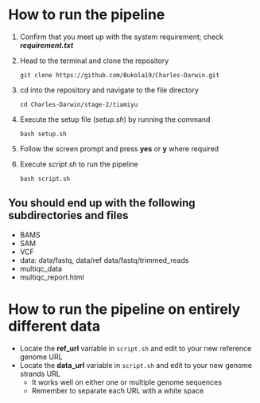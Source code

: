 # How to run the pipeline
1. Confirm that you meet up with the system requirement; check **_requirement.txt_**
2. Head to the terminal and clone the repository

   `git clone https://github.com/Bukola19/Charles-Darwin.git`
  
4. cd into the repository and navigate to the file directory

   `cd Charles-Darwin/stage-2/tiamiyu`

6. Execute the setup file (_setup.sh_) by running the command
   
   `bash setup.sh`

7. Follow the screen prompt and press **yes** or **y** where required
8. Execute _script.sh_ to run the pipeline

   `bash script.sh`

## You should end up with the following subdirectories and files
- BAMS
- SAM
- VCF
- data: data/fastq, data/ref data/fastq/trimmed_reads
- multiqc_data
- multiqc_report.html

# How to run the pipeline on entirely different data
- Locate the **ref_url** variable in `script.sh` and edit to your new reference genome URL
- Locate the **data_url** variable in `script.sh` and edit to your new genome strands URL
     - It works well on either one or multiple genome sequences
     - Remember to separate each URL with a white space
